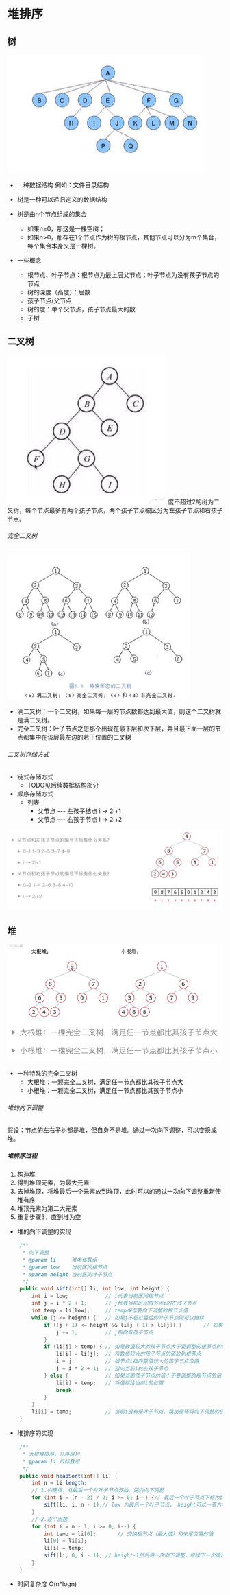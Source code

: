 # 堆排序

## 树 
![img](../Res/tree.png)
- 一种数据结构 例如：文件目录结构
- 树是一种可以递归定义的数据结构
- 树是由n个节点组成的集合
    - 如果n=0，那这是一棵空树；
    - 如果n>0，那存在1个节点作为树的根节点，其他节点可以分为m个集合，每个集合本身又是一棵树。

- 一些概念
    - 根节点、叶子节点：根节点为最上层父节点；叶子节点为没有孩子节点的节点
    - 树的深度（高度）：层数
    - 孩子节点/父节点
    - 树的度：单个父节点，孩子节点最大的数
    - 子树


## 二叉树
![img](../Res/binary_tree.png)
度不超过2的树为二叉树，每个节点最多有两个孩子节点，两个孩子节点被区分为左孩子节点和右孩子节点。

###### 完全二叉树
![img](../Res/special_binary_tree.png)
- 满二叉树：一个二叉树，如果每一层的节点数都达到最大值，则这个二叉树就是满二叉树。
- 完全二叉树：叶子节点之恩那个出现在最下层和次下层，并且最下面一层的节点都集中在该层最左边的若干位置的二叉树

###### 二叉树存储方式
- 链式存储方式
    - TODO见后续数据结构部分
- 顺序存储方式
    - 列表
        - 父节点 --- 左孩子结点
        i -> 2i+1
        - 父节点 --- 右孩子节点
        i -> 2i+2

![img](../Res/binary_tree_to_arry.png)


## 堆
![img](../Res/heap_type.png)
- 一种特殊的完全二叉树
    - 大根堆：一颗完全二叉树，满足任一节点都比其孩子节点大
    - 小根堆：一颗完全二叉树，满足任一节点都比其孩子节点小

###### 堆的向下调整
假设：节点的左右子树都是堆，但自身不是堆。通过一次向下调整，可以变换成堆。

##### 堆排序过程
1. 构造堆
2. 得到堆顶元素，为最大元素
3. 去掉堆顶，将堆最后一个元素放到堆顶，此时可以的通过一次向下调整重新使堆有序
4. 堆顶元素为第二大元素
5. 重复步骤3，直到堆为空

- 堆的向下调整的实现
```java
    /**
     * 向下调整
     * @param li     堆本体数组
     * @param low    当前区间根节点
     * @param height 当前区间叶子节点
     */
    public void sift(int[] li, int low, int height) {
        int i = low;            // i代表当前区间根节点
        int j = i * 2 + 1;      // j代表当前区间根节点i的左孩子节点
        int temp = li[low];     // temp保存要向下调整的根节点值
        while (j <= height) {   // 如果j不超过最后的叶子节点则可以继续
            if ((j + 1) <= height && li[j + 1] > li[j]) {       // 如果i有右孩子节点，切值大于左孩子节点
                j += 1;         // j指向有孩子节点
            }
            if (li[j] > temp) { // 如果数值较大的孩子节点大于要调整的根节点的值
                li[i] = li[j];  // 将数值较大的孩子节点的值放到根节点
                i = j;          // 根节点i指向数值较大的孩子节点位置
                j = i * 2 + 1;  // 指向当前i的左孩子节点
            } else {            // 如果当前孩子节点的值小于要调整的根节点的值
                li[i] = temp;   // 将值赋给当前i的位置
                break;
            }
        }
        li[i] = temp;           // 当前i没有是叶子节点，跳出循环将向下调整的值赋予i下标
    }
```

- 堆排序的实现
```java
    /**
     * 大根堆排序，升序排列
     * @param li 目标数组
     */
    public void heapSort(int[] li) {
        int n = li.length;
        // 1.构建堆，从最后一个非叶子节点开始，逆向向下调整
        for (int i = (n - 2) / 2; i >= 0; i--) {// 最后一个叶子节点下标为i，其父节点=(i-1)/2
            sift(li, i, n - 1);// low 为最后一个叶子节点， height可以一直为堆最后一个元素
        }
        // 2.逐个出数
        for (int i = n - 1; i >= 0; i--) {
            int temp = li[0];       // 交换根节点（最大值）和末尾位置的值
            li[0] = li[i];
            li[i] = temp;
            sift(li, 0, i - 1); // height-1然后做一次向下调整，继续下一次循环，完成逐个出数，直到height指向根节点
        }
    }
```
- 时间复杂度 O(n*logn)
